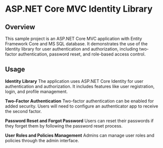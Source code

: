# ASP.NET Core MVC Identity Library

## Overview
This sample project is an ASP.NET Core MVC application with Entity Framework Core and MS SQL database. It demonstrates the use of the Identity library for user authentication and authorization, including two-factor authentication, password reset, and role-based access control.

## Usage
**Identity Library**
The application uses ASP.NET Core Identity for user authentication and authorization. It includes features like user registration, login, and profile management.

**Two-Factor Authentication**
Two-factor authentication can be enabled for added security. Users will need to configure an authenticator app to receive the second factor.

**Password Reset and Forgot Password**
Users can reset their passwords if they forget them by following the password reset process.

**User Roles and Policies Management**
Admins can manage user roles and policies through the admin interface.
